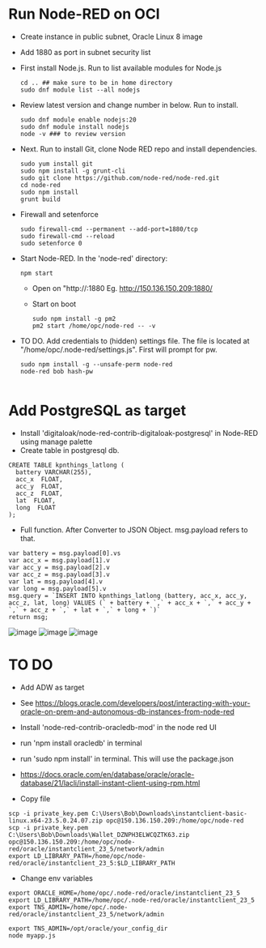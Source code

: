 # Run Node-RED on OCI

- Create instance in public subnet, Oracle Linux 8 image
- Add 1880 as port in subnet security list

- First install Node.js. Run to list available modules for Node.js
  ```
  cd .. ## make sure to be in home directory
  sudo dnf module list --all nodejs
  ```

- Review latest version and change number in below. Run to install.
  ```
  sudo dnf module enable nodejs:20
  sudo dnf module install nodejs
  node -v ### to review version
  ```

- Next. Run to install Git, clone Node RED repo and install dependencies.
  ```
  sudo yum install git
  sudo npm install -g grunt-cli
  sudo git clone https://github.com/node-red/node-red.git
  cd node-red
  sudo npm install
  grunt build
  ```

- Firewall and setenforce
  ```
  sudo firewall-cmd --permanent --add-port=1880/tcp
  sudo firewall-cmd --reload
  sudo setenforce 0
  ```
 
- Start Node-RED. In the 'node-red' directory:
  ```
  npm start

  ```

  - Open on "http://<public ip>:1880
    Eg. http://150.136.150.209:1880/
 
  - Start on boot
    ```
    sudo npm install -g pm2
    pm2 start /home/opc/node-red -- -v
    ```
- TO DO. Add credentials to (hidden) settings file. The file is located at "/home/opc/.node-red/settings.js". First will prompt for pw.
  ```
  sudo npm install -g --unsafe-perm node-red
  node-red bob hash-pw


# Add PostgreSQL as target

- Install 'digitaloak/node-red-contrib-digitaloak-postgresql' in Node-RED using manage palette
- Create table in postgresql db.

```
CREATE TABLE kpnthings_latlong (
  battery VARCHAR(255),
  acc_x  FLOAT,
  acc_y  FLOAT,
  acc_z  FLOAT,
  lat  FLOAT,
  long  FLOAT
);
```
- Full function. After Converter to JSON Object. msg.payload refers to that.
```
var battery = msg.payload[0].vs
var acc_x = msg.payload[1].v
var acc_y = msg.payload[2].v
var acc_z = msg.payload[3].v
var lat = msg.payload[4].v
var long = msg.payload[5].v
msg.query = `INSERT INTO kpnthings_latlong (battery, acc_x, acc_y, acc_z, lat, long) VALUES (` + battery + `,` + acc_x + `,` + acc_y + `,` + acc_z + `,` + lat + `,` + long + `)` 
return msg;
```

![image](https://github.com/user-attachments/assets/a2f996b2-c5a7-4f61-b36b-0fb8f954f681)
![image](https://github.com/user-attachments/assets/50ccaac6-c682-45a7-8285-8c5f9d599e21)
![image](https://github.com/user-attachments/assets/568e23b3-0c4f-4fdf-9593-2969bd290f71)





# TO DO

- Add ADW as target
- See https://blogs.oracle.com/developers/post/interacting-with-your-oracle-on-prem-and-autonomous-db-instances-from-node-red
- Install 'node-red-contrib-oracledb-mod' in the node red UI
- run 'npm install oracledb' in terminal
- run 'sudo npm install' in terminal. This will use the package.json
- https://docs.oracle.com/en/database/oracle/oracle-database/21/lacli/install-instant-client-using-rpm.html

- Copy file
```
scp -i private_key.pem C:\Users\Bob\Downloads\instantclient-basic-linux.x64-23.5.0.24.07.zip opc@150.136.150.209:/home/opc/node-red
scp -i private_key.pem C:\Users\Bob\Downloads\Wallet_DZNPH3ELWCQZTK63.zip opc@150.136.150.209:/home/opc/node-red/oracle/instantclient_23_5/network/admin
export LD_LIBRARY_PATH=/home/opc/node-red/oracle/instantclient_23_5:$LD_LIBRARY_PATH
```

- Change env variables
```
export ORACLE_HOME=/home/opc/.node-red/oracle/instantclient_23_5
export LD_LIBRARY_PATH=/home/opc/.node-red/oracle/instantclient_23_5
export TNS_ADMIN=/home/opc/.node-red/oracle/instantclient_23_5/network/admin

export TNS_ADMIN=/opt/oracle/your_config_dir
node myapp.js

```



